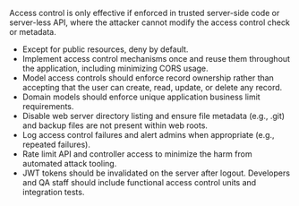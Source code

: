 Access control is only effective if enforced in trusted server-side code or server-less API, where the attacker cannot
modify the access control check or metadata.

* Except for public resources, deny by default.
* Implement access control mechanisms once and reuse them throughout the application, including minimizing CORS
  usage.
* Model access controls should enforce record ownership rather than accepting that the user can create, read, update,
  or delete any record.
* Domain models should enforce unique application business limit requirements.
* Disable web server directory listing and ensure file metadata (e.g., .git) and backup files are not present within web
  roots.
* Log access control failures and alert admins when appropriate (e.g., repeated failures).
* Rate limit API and controller access to minimize the harm from automated attack tooling.
* JWT tokens should be invalidated on the server after logout. Developers and QA staff should include functional access
  control units and integration tests.
